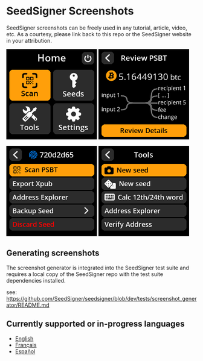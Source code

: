 # SeedSigner Screenshots 

SeedSigner screenshots can be freely used in any tutorial, article, video, etc. As a courtesy, please link back to this repo or the SeedSigner website in your attribution.

![](en/main_menu_views/MainMenuView.png) ![](en/psbt_views/PSBTOverviewView.png)

![](en/seed_views/SeedOptionsView.png) ![](en/tools_views/ToolsMenuView.png)


## Generating screenshots
The screenshot generator is integrated into the SeedSigner test suite and requires a local copy of the SeedSigner repo with the test suite dependencies installed.

see: https://github.com/SeedSigner/seedsigner/blob/dev/tests/screenshot_generator/README.md


## Currently supported or in-progress languages
* [English](en/README.md)
* [Français](fr/README.md)
* [Español](es/README.md)
